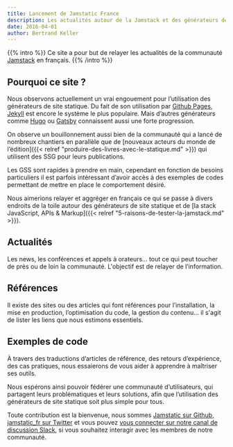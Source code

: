 ```yaml
---
title: Lancement de Jamstatic France
description: Les actualités autour de la Jamstack et des générateurs de site statique
date: 2016-04-01
author: Bertrand Keller
---
```


{{% intro %}}
Ce site a pour but de relayer les actualités de la communauté [Jamstack](https://jamstack.org/) en français.
{{% /intro %}}

## Pourquoi ce site ?

Nous observons actuellement un vrai engouement pour l’utilisation des générateurs de site statique. Du fait de son utilisation par [Github Pages](https://pages.github.com/), [Jekyll](http://jekyllrb.com/) est encore le système le plus populaire. Mais d’autres générateurs comme [Hugo](http://gohugo.io/) ou [Gatsby](https://www.gatsbyjs.org/) connaissent aussi une forte progression.

On observe un bouillonnement aussi bien de la communauté qui a lancé de nombreux chantiers en parallèle que de [nouveaux acteurs du monde de l’édition]({{< relref "produire-des-livres-avec-le-statique.md" >}}) qui utilisent des <abbr lang="en" aria-label="Static Site Generators">SSG</abbr> pour leurs publications.

Les <abbr aria-label="Générateurs de site statique">GSS</abbr> sont rapides à prendre en main, cependant en fonction de besoins particuliers il est parfois intéressant d’avoir accès à des exemples de codes permettant de mettre en place le comportement désiré.

Nous aimerions relayer et aggréger en français ce qui se passe à divers endroits de la toile autour des générateurs de site statique et de [la stack JavaScript, APIs & Markup]({{< relref "5-raisons-de-tester-la-jamstack.md" >}}). 

## Actualités

Les news, les conférences et appels à orateurs… tout ce qui peut toucher de près ou de loin la communauté. L'objectif est de relayer de l’information.

## Références

Il existe des sites ou des articles qui font références pour l’installation, la mise en production, l’optimisation du code, la gestion du contenu… il s'agit de lister les liens que nous estimons essentiels.

## Exemples de code

À travers des traductions d’articles de référence, des retours d’expérience, des cas pratiques, nous essaierons de vous aider à apprendre à maîtriser ses outils.

Nous espérons ainsi pouvoir fédérer une communauté d’utilisateurs, qui partagent leurs problématiques et leurs solutions, afin que l’utilisation des générateurs de site statique soit plus simple pour tous.

Toute contribution est la bienvenue, nous sommes [Jamstatic sur Github](https://github.com/jamstatic/), [jamstatic_fr sur Twitter](https://twitter.com/jamstatic_fr) et vous pouvez [vous connecter sur notre canal de discussion Slack](https://jamstatic.herokuapp.com/), si vous souhaitez interagir avec les membres de notre communauté.
